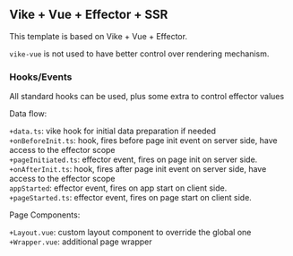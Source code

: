 ## Vike + Vue + Effector + SSR

This template is based on Vike + Vue + Effector.

`vike-vue` is not used to have better control over rendering mechanism.

### Hooks/Events

All standard hooks can be used, plus some extra to control effector values

Data flow:

`+data.ts`: vike hook for initial data preparation if needed\
`+onBeforeInit.ts`: hook, fires before page init event on server side, have access to the effector scope\
`+pageInitiated.ts`: effector event, fires on page init on server side.\
`+onAfterInit.ts`: hook, fires after page init event on server side, have access to the effector scope\
`appStarted`: effector event, fires on app start on client side.\
`+pageStarted.ts`: effector event, fires on page start on client side.

Page Components:

`+Layout.vue`: custom layout component to override the global one\
`+Wrapper.vue`: additional page wrapper
